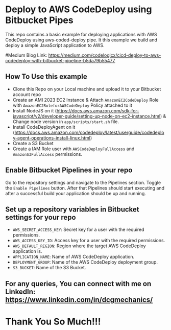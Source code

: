 # Deploy to AWS CodeDeploy using Bitbucket Pipes

This repo contains a basic example for deploying applications with AWS CodeDeploy using aws-coded-deploy pipe. It this example we build and deploy a simple JavaScript application to AWS.

#Medium Blog Link: https://medium.com/codelogicx/cicd-deploy-to-aws-codedeploy-with-bitbucket-pipeline-b5da79b55477

## How To Use this example
* Clone this Repo on your Local machine and upload it to your Bitbucket account repo
* Create an AMI 2023 EC2 Instance & Attach `AmazonEC2CodeDeploy` Role with `AmazonEC2RoleforAWSCodeDeploy` Policy attached to it
* Install NodeJS on it (https://docs.aws.amazon.com/sdk-for-javascript/v2/developer-guide/setting-up-node-on-ec2-instance.html) & Change node version in `app/scripts/start.sh` file.
* Install CodeDeployAgent on it (https://docs.aws.amazon.com/codedeploy/latest/userguide/codedeploy-agent-operations-install-linux.html)
* Create a S3 Bucket
* Create a IAM Role user with `AWSCodeDeployFullAccess` and `AmazonS3FullAccess` permissions.

## Enable Bitbucket Pipelines in your repo
Go to the repository settings and navigate to the Pipelines section. Toggle the `Enable Pipelines` button. After that Pipelines should start executing and after a successful build your application should be up and running.


## Set up a repository variables in Bitbucket settings for your repo
* `AWS_SECRET_ACCESS_KEY`: Secret key for a user with the required permissions.
* `AWS_ACCESS_KEY_ID`: Access key for a user with the required permissions.
* `AWS_DEFAULT_REGION`: Region where the target AWS CodeDeploy application is.
* `APPLICATION_NAME`: Name of AWS CodeDeploy application.
* `DEPLOYMENT_GROUP`: Name of the AWS CodeDeploy deployment group.
* `S3_BUCKET`: Name of the S3 Bucket.


## For any queries, You can connect with me on LinkedIn: https://www.linkedin.com/in/dcgmechanics/
# Thank You So Much!!!
